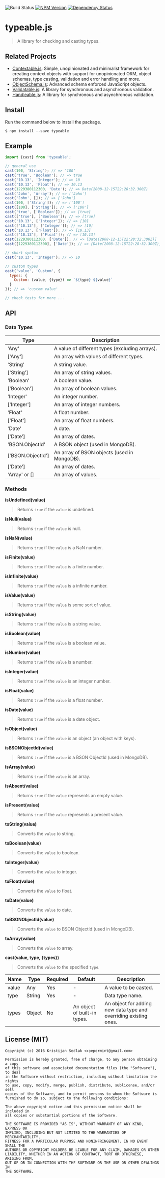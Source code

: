 ![Build Status](https://travis-ci.org/xpepermint/typeablejs.svg?branch=master)&nbsp;[![NPM Version](https://badge.fury.io/js/typeable.svg)](https://badge.fury.io/js/typeable)&nbsp;[![Dependency Status](https://gemnasium.com/xpepermint/typeablejs.svg)](https://gemnasium.com/xpepermint/typeablejs)

# typeable.js

> A library for checking and casting types.

## Related Projects

* [Contextable.js](https://github.com/xpepermint/contextablejs): Simple, unopinionated and minimalist framework for creating context objects with support for unopinionated ORM, object schemas, type casting, validation and error handling and more.
* [ObjectSchema.js](https://github.com/xpepermint/objectschemajs): Advanced schema enforced JavaScript objects.
* [Validatable.js](https://github.com/xpepermint/validatablejs): A library for synchronous and asynchronous validation.
* [Handleable.js](https://github.com/xpepermint/handleablejs): A library for synchronous and asynchronous validation.

## Install

Run the command below to install the package.
```
$ npm install --save typeable
```

## Example

```js
import {cast} from 'typeable';

// general use
cast(100, 'String'); // => '100'
cast('true', 'Boolean'); // => true
cast('10.13', 'Integer'); // => 10
cast('10.13', 'Float'); // => 10.13
cast(1229380112300, 'Date'); // => Date(2008-12-15T22:28:32.300Z)
cast('John', 'Array'); // => ['John']
cast('John', []); // => ['John']
cast(100, ['String']); // => ['100']
cast([100], ['String']); // => ['100']
cast('true', ['Boolean']); // => [true]
cast(['true'], ['Boolean']); // => [true]
cast('10.13', ['Integer']); // => [10]
cast(['10.13'], ['Integer']); // => [10]
cast('10.13', ['Float']); // => [10.13]
cast(['10.13'], ['Float']); // => [10.13]
cast(1229380112300, ['Date']); // => [Date(2008-12-15T22:28:32.300Z)]
cast([1229380112300], ['Date']); // => [Date(2008-12-15T22:28:32.300Z)]

// short syntax
cast('10.13', 'Integer'); // => 10

// custom types
cast('value', 'Custom', {
  types: {
    Custom: (value, {type}) => `${type} ${value}`
  }
}); // => 'custom value'

// check tests for more ...
```

## API

### Data Types

| Type | Description
|------|------------
| 'Any' | A value of different types (excluding arrays).
| ['Any'] | An array with values of different types.
| 'String' | A string value.
| ['String'] | An array of string values.
| 'Boolean' | A boolean value.
| ['Boolean'] | An array of boolean values.
| 'Integer' | An integer number.
| ['Integer'] | An array of integer numbers.
| 'Float' | A float number.
| ['Float'] | An array of float numbers.
| 'Date' | A date.
| ['Date'] | An array of dates.
| 'BSON.ObjectId' | A BSON object (used in MongoDB).
| ['BSON.ObjectId'] | An array of BSON objects (used in MongoDB).
| ['Date'] | An array of dates.
| 'Array' or [] | An array of values.

### Methods

**isUndefined(value)**
> Returns `true` if the `value` is undefined.

**isNull(value)**
> Returns `true` if the `value` is null.

**isNaN(value)**
> Returns `true` if the `value` is a NaN number.

**isFinite(value)**
> Returns `true` if the `value` is a finite number.

**isInfinite(value)**
> Returns `true` if the `value` is a infinite number.

**isValue(value)**
> Returns `true` if the `value` is some sort of value.

**isString(value)**
> Returns `true` if the `value` is a string value.

**isBoolean(value)**
> Returns `true` if the `value` is a boolean value.

**isNumber(value)**
> Returns `true` if the `value` is a number.

**isInteger(value)**
> Returns `true` if the `value` is an integer number.

**isFloat(value)**
> Returns `true` if the `value` is a float number.

**isDate(value)**
> Returns `true` if the `value` is a date object.

**isObject(value)**
> Returns `true` if the `value` is an object (an object with keys).

**isBSONObjectId(value)**
> Returns `true` if the `value` is a BSON ObjectId (used in MongoDB).

**isArray(value)**
> Returns `true` if the `value` is an array.

**isAbsent(value)**
> Returns `true` if the `value` represents an empty value.

**isPresent(value)**
> Returns `true` if the `value` represents a present value.

**toString(value)**
> Converts the `value` to string.

**toBoolean(value)**
> Converts the `value` to boolean.

**toInteger(value)**
> Converts the `value` to integer.

**toFloat(value)**
> Converts the `value` to float.

**toDate(value)**
> Converts the `value` to date.

**toBSONObjectId(value)**
> Converts the `value` to BSON ObjectId (used in MongoDB).

**toArray(value)**
> Converts the `value` to array.

**cast(value, type, {types})**
> Converts the `value` to the specified `type`.

| Name | Type | Required | Default | Description
|------|------|----------|---------|------------
| value | Any | Yes | - | A value to be casted.
| type | String | Yes | - | Data type name.
| types | Object | No | An object of built-in types. | An object for adding new data type and overriding existing ones.

## License (MIT)

```
Copyright (c) 2016 Kristijan Sedlak <xpepermint@gmail.com>

Permission is hereby granted, free of charge, to any person obtaining a copy
of this software and associated documentation files (the "Software"), to deal
in the Software without restriction, including without limitation the rights
to use, copy, modify, merge, publish, distribute, sublicense, and/or sell
copies of the Software, and to permit persons to whom the Software is
furnished to do so, subject to the following conditions:

The above copyright notice and this permission notice shall be included in
all copies or substantial portions of the Software.

THE SOFTWARE IS PROVIDED "AS IS", WITHOUT WARRANTY OF ANY KIND, EXPRESS OR
IMPLIED, INCLUDING BUT NOT LIMITED TO THE WARRANTIES OF MERCHANTABILITY,
FITNESS FOR A PARTICULAR PURPOSE AND NONINFRINGEMENT. IN NO EVENT SHALL THE
AUTHORS OR COPYRIGHT HOLDERS BE LIABLE FOR ANY CLAIM, DAMAGES OR OTHER
LIABILITY, WHETHER IN AN ACTION OF CONTRACT, TORT OR OTHERWISE, ARISING FROM,
OUT OF OR IN CONNECTION WITH THE SOFTWARE OR THE USE OR OTHER DEALINGS IN
THE SOFTWARE.
```
